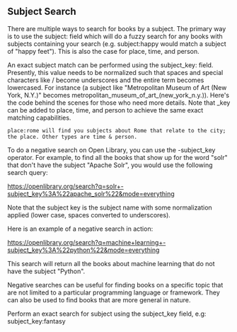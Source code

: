 ## Subject Search

There are multiple ways to search for books by a subject. The primary way is to use the subject: field which will do a fuzzy search for any books with subjects containing your search (e.g. subject:happy would match a subject of "happy feet"). This is also the case for place, time, and person.

An exact subject match can be performed using the subject_key: field. Presently, this value needs to be normalized such that spaces and special characters like / become underscores and the entire term becomes lowercased. For instance (a subject like "Metropolitan Museum of Art (New York, N.Y.)" becomes metropolitan_museum_of_art_(new_york_n.y.)). Here's the code behind the scenes for those who need more details. Note that _key can be added to place, time, and person to achieve the same exact matching capabilities.

    place:rome will find you subjects about Rome that relate to the city; the place. Other types are time & person.

To do a negative search on Open Library, you can use the -subject_key operator. For example, to find all the books that show up for the word "solr" that don't have the subject "Apache Solr", you would use the following search query:

https://openlibrary.org/search?q=solr+-subject_key%3A%22apache_solr%22&mode=everything

Note that the subject key is the subject name with some normalization applied (lower case, spaces converted to underscores).

Here is an example of a negative search in action:

https://openlibrary.org/search?q=machine+learning+-subject_key%3A%22python%22&mode=everything

This search will return all the books about machine learning that do not have the subject "Python".

Negative searches can be useful for finding books on a specific topic that are not limited to a particular programming language or framework. They can also be used to find books that are more general in nature.

Perform an exact search for subject using the subject_key field, e.g:
subject_key:fantasy 